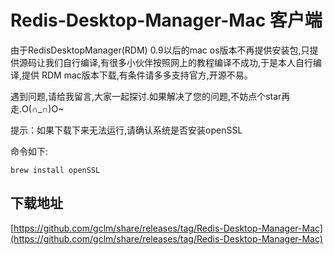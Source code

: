 # Redis-Desktop-Manager-Mac 客户端

由于RedisDesktopManager(RDM) 0.9以后的mac os版本不再提供安装包,只提供源码让我们自行编译,有很多小伙伴按照网上的教程编译不成功,于是本人自行编译,提供 RDM mac版本下载,有条件请多多支持官方,开源不易。


遇到问题,请给我留言,大家一起探讨.如果解决了您的问题,不妨点个star再走.O(∩_∩)O~

提示：如果下载下来无法运行,请确认系统是否安装openSSL

命令如下:
```shell
brew install openSSL
````
## 下载地址

[https://github.com/gclm/share/releases/tag/Redis-Desktop-Manager-Mac](https://github.com/gclm/share/releases/tag/Redis-Desktop-Manager-Mac)

